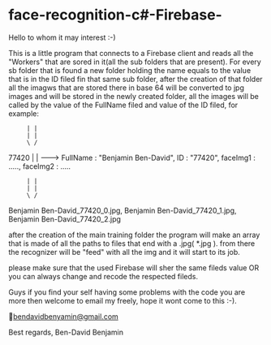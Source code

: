 # face-recognition-c#-Firebase-
Hello to whom it may interest :-)

This is a little program that connects to a Firebase client and reads all the "Workers" that are sored in it(all the sub folders that are present).
For every sb folder that is found a new folder holding the name equals to the value that is in the ID filed fin that same sub folder, after the creation of that folder all the imagws that are stored there in base 64 will be converted to jpg images and will be stored in the newly created folder, all the images will be called by the value of the FullName filed and value of the ID filed, for example:

         | |
         | |
         \ /
         
77420
|
|
---> FullName : "Benjamin Ben-David", 
      ID : "77420", 
      faceImg1 : ....., 
      faceImg2 : .....

         | |
         | |
         \ /
         
Benjamin Ben-David_77420_0.jpg, 
Benjamin Ben-David_77420_1.jpg, 
Benjamin Ben-David_77420_2.jpg

after the creation of the main training folder the program will make an array that is made of all the paths to files that end with a .jpg( *.jpg ).
from there the recognizer will be "feed" with all the img and it will start to its job.

please make sure that the used Firebase will sher the same fileds value OR you can always change and recode the respected fileds.

Guys if you find your self having some problems with the code you are more then welcome to email my freely, hope it wont come to this :-).

📧bendavidbenyamin@gmail.com

Best regards,
Ben-David Benjamin

